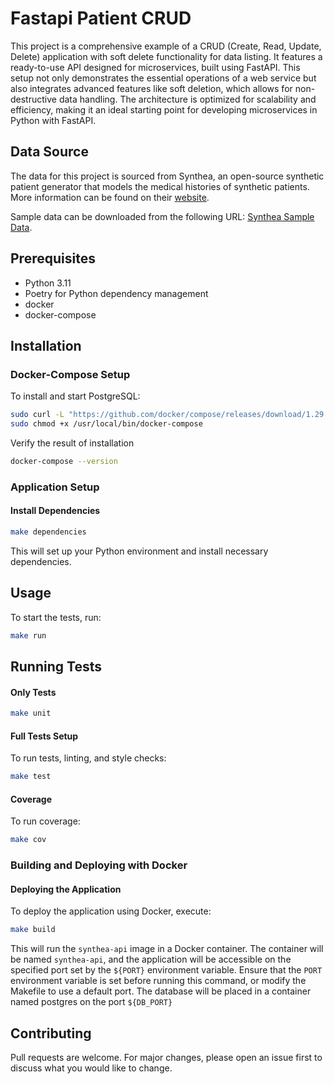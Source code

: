 # Fastapi Patient CRUD

This project is a comprehensive example of a CRUD (Create, Read, Update, Delete) application with soft delete functionality for data listing. It features a ready-to-use API designed for microservices, built using FastAPI. This setup not only demonstrates the essential operations of a web service but also integrates advanced features like soft deletion, which allows for non-destructive data handling. The architecture is optimized for scalability and efficiency, making it an ideal starting point for developing microservices in Python with FastAPI.

## Data Source

The data for this project is sourced from Synthea, an open-source synthetic patient generator that models the medical histories of synthetic patients. More information can be found on their [website](https://synthea.mitre.org/).

Sample data can be downloaded from the following URL: [Synthea Sample Data](https://synthetichealth.github.io/synthea-sample-data/downloads/latest/synthea_sample_data_ccda_latest.zip).

## Prerequisites

- Python 3.11
- Poetry for Python dependency management
- docker
- docker-compose

## Installation

### Docker-Compose Setup

To install and start PostgreSQL:

```bash
sudo curl -L "https://github.com/docker/compose/releases/download/1.29.2/docker-compose-$(uname -s)-$(uname -m)" -o /usr/local/bin/docker-compose
sudo chmod +x /usr/local/bin/docker-compose
```
Verify the result of installation
```bash
docker-compose --version
```
### Application Setup

#### Install Dependencies

```bash
make dependencies
```

This will set up your Python environment and install necessary dependencies.

## Usage

To start the tests, run:

```bash
make run
```

## Running Tests

#### Only Tests

```bash
make unit
```

#### Full Tests Setup
To run tests, linting, and style checks:
```bash
make test
```

#### Coverage
To run coverage:
```bash
make cov
```

### Building and Deploying with Docker

#### Deploying the Application

To deploy the application using Docker, execute:

```bash
make build
```

This will run the `synthea-api` image in a Docker container. The container will be named `synthea-api`, and the application will be accessible on the specified port set by the `${PORT}` environment variable. Ensure that the `PORT` environment variable is set before running this command, or modify the Makefile to use a default port. The database will be placed in a container named postgres on the port `${DB_PORT}`

## Contributing

Pull requests are welcome. For major changes, please open an issue first to discuss what you would like to change.
